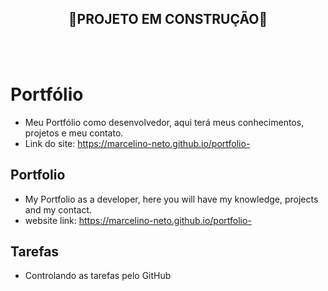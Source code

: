 <h2 align='center'>🚧PROJETO EM CONSTRUÇÃO🚧
</h2> <br> <br>

# Portfólio

- Meu Portfólio como desenvolvedor, aqui terá meus conhecimentos, projetos e meu contato. 
- Link do site: <a href="https://marcelino-neto.github.io/portfolio-" target="_blank"> https://marcelino-neto.github.io/portfolio-
## Portfolio

- My Portfolio as a developer, here you will have my knowledge, projects and my contact.
- website link: <a href="https://marcelino-neto.github.io/portfolio-" target="_blank"> https://marcelino-neto.github.io/portfolio-</a> 

## Tarefas

- Controlando as tarefas pelo GitHub